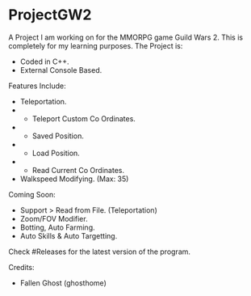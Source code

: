 # ProjectGW2
A Project I am working on for the MMORPG game Guild Wars 2. This is completely for my learning purposes. The Project is:
- Coded in C++.
- External Console Based.

Features Include:
- Teleportation.
- - Teleport Custom Co Ordinates.
- - Saved Position.
- - Load Position.
- - Read Current Co Ordinates.
- Walkspeed Modifying. (Max: 35)

Coming Soon:
- Support > Read from File. (Teleportation)
- Zoom/FOV Modifier.
- Botting, Auto Farming.
- Auto Skills & Auto Targetting.

Check #Releases for the latest version of the program.

Credits:
- Fallen Ghost (ghosthome)
